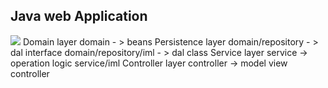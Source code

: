 ## Java web Application
 ![](./_image/2018-10-29/0144FBEB-DFF4-4A59-8FDB-E52BA8108B77.png)
Domain layer
    domain - > beans
Persistence layer
    domain/repository - > dal interface
    domain/repository/iml - > dal class
Service layer
    service -> operation logic
     service/iml
Controller layer
    controller  ->  model view controller
